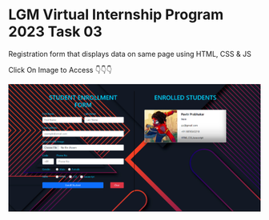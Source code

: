 # LGM Virtual Internship Program 2023 Task 03

Registration form that displays data on same page using HTML, CSS &amp; JS

Click On Image to Access 👇👇👇

<a href="https://krishnak2c.github.io/LGMVIP-Web-Task-03/"><img src="https://raw.githubusercontent.com/krishnak2c/LGMVIP-Web-Task-03/main/preview.png"></a>
